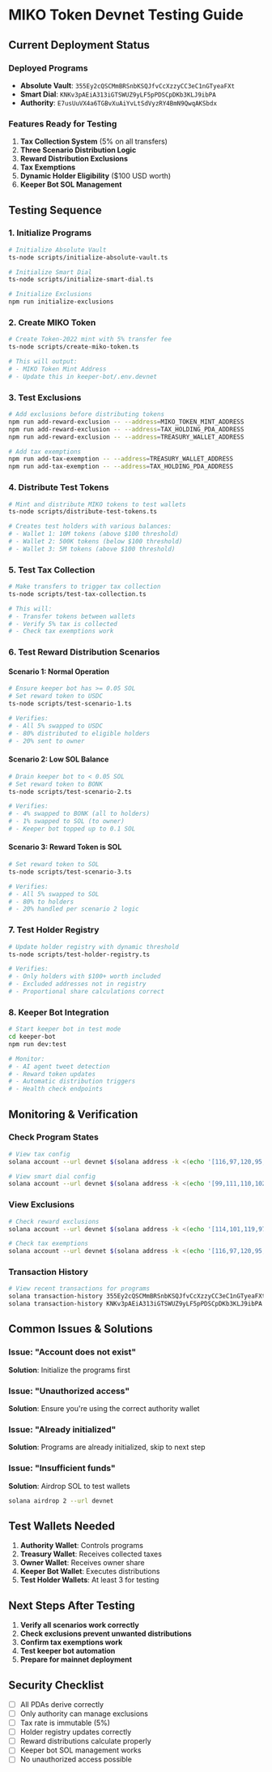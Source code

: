 # MIKO Token Devnet Testing Guide

## Current Deployment Status

### Deployed Programs
- **Absolute Vault**: `355Ey2cQSCMmBRSnbKSQJfvCcXzzyCC3eC1nGTyeaFXt`
- **Smart Dial**: `KNKv3pAEiA313iGTSWUZ9yLF5pPDSCpDKb3KLJ9ibPA`
- **Authority**: `E7usUuVX4a6TGBvXuAiYvLtSdVyzRY4BmN9QwqAKSbdx`

### Features Ready for Testing
1. **Tax Collection System** (5% on all transfers)
2. **Three Scenario Distribution Logic**
3. **Reward Distribution Exclusions**
4. **Tax Exemptions**
5. **Dynamic Holder Eligibility** ($100 USD worth)
6. **Keeper Bot SOL Management**

## Testing Sequence

### 1. Initialize Programs

```bash
# Initialize Absolute Vault
ts-node scripts/initialize-absolute-vault.ts

# Initialize Smart Dial
ts-node scripts/initialize-smart-dial.ts

# Initialize Exclusions
npm run initialize-exclusions
```

### 2. Create MIKO Token

```bash
# Create Token-2022 mint with 5% transfer fee
ts-node scripts/create-miko-token.ts

# This will output:
# - MIKO Token Mint Address
# - Update this in keeper-bot/.env.devnet
```

### 3. Test Exclusions

```bash
# Add exclusions before distributing tokens
npm run add-reward-exclusion -- --address=MIKO_TOKEN_MINT_ADDRESS
npm run add-reward-exclusion -- --address=TAX_HOLDING_PDA_ADDRESS
npm run add-reward-exclusion -- --address=TREASURY_WALLET_ADDRESS

# Add tax exemptions
npm run add-tax-exemption -- --address=TREASURY_WALLET_ADDRESS
npm run add-tax-exemption -- --address=TAX_HOLDING_PDA_ADDRESS
```

### 4. Distribute Test Tokens

```bash
# Mint and distribute MIKO tokens to test wallets
ts-node scripts/distribute-test-tokens.ts

# Creates test holders with various balances:
# - Wallet 1: 10M tokens (above $100 threshold)
# - Wallet 2: 500K tokens (below $100 threshold)
# - Wallet 3: 5M tokens (above $100 threshold)
```

### 5. Test Tax Collection

```bash
# Make transfers to trigger tax collection
ts-node scripts/test-tax-collection.ts

# This will:
# - Transfer tokens between wallets
# - Verify 5% tax is collected
# - Check tax exemptions work
```

### 6. Test Reward Distribution Scenarios

#### Scenario 1: Normal Operation
```bash
# Ensure keeper bot has >= 0.05 SOL
# Set reward token to USDC
ts-node scripts/test-scenario-1.ts

# Verifies:
# - All 5% swapped to USDC
# - 80% distributed to eligible holders
# - 20% sent to owner
```

#### Scenario 2: Low SOL Balance
```bash
# Drain keeper bot to < 0.05 SOL
# Set reward token to BONK
ts-node scripts/test-scenario-2.ts

# Verifies:
# - 4% swapped to BONK (all to holders)
# - 1% swapped to SOL (to owner)
# - Keeper bot topped up to 0.1 SOL
```

#### Scenario 3: Reward Token is SOL
```bash
# Set reward token to SOL
ts-node scripts/test-scenario-3.ts

# Verifies:
# - All 5% swapped to SOL
# - 80% to holders
# - 20% handled per scenario 2 logic
```

### 7. Test Holder Registry

```bash
# Update holder registry with dynamic threshold
ts-node scripts/test-holder-registry.ts

# Verifies:
# - Only holders with $100+ worth included
# - Excluded addresses not in registry
# - Proportional share calculations correct
```

### 8. Keeper Bot Integration

```bash
# Start keeper bot in test mode
cd keeper-bot
npm run dev:test

# Monitor:
# - AI agent tweet detection
# - Reward token updates
# - Automatic distribution triggers
# - Health check endpoints
```

## Monitoring & Verification

### Check Program States
```bash
# View tax config
solana account --url devnet $(solana address -k <(echo '[116,97,120,95,99,111,110,102,105,103]') --program-id 355Ey2cQSCMmBRSnbKSQJfvCcXzzyCC3eC1nGTyeaFXt)

# View smart dial config
solana account --url devnet $(solana address -k <(echo '[99,111,110,102,105,103]') --program-id KNKv3pAEiA313iGTSWUZ9yLF5pPDSCpDKb3KLJ9ibPA)
```

### View Exclusions
```bash
# Check reward exclusions
solana account --url devnet $(solana address -k <(echo '[114,101,119,97,114,100,95,101,120,99,108,117,115,105,111,110,115]') --program-id 355Ey2cQSCMmBRSnbKSQJfvCcXzzyCC3eC1nGTyeaFXt)

# Check tax exemptions
solana account --url devnet $(solana address -k <(echo '[116,97,120,95,101,120,101,109,112,116,105,111,110,115]') --program-id 355Ey2cQSCMmBRSnbKSQJfvCcXzzyCC3eC1nGTyeaFXt)
```

### Transaction History
```bash
# View recent transactions for programs
solana transaction-history 355Ey2cQSCMmBRSnbKSQJfvCcXzzyCC3eC1nGTyeaFXt --url devnet --limit 10
solana transaction-history KNKv3pAEiA313iGTSWUZ9yLF5pPDSCpDKb3KLJ9ibPA --url devnet --limit 10
```

## Common Issues & Solutions

### Issue: "Account does not exist"
**Solution**: Initialize the programs first

### Issue: "Unauthorized access"
**Solution**: Ensure you're using the correct authority wallet

### Issue: "Already initialized"
**Solution**: Programs are already initialized, skip to next step

### Issue: "Insufficient funds"
**Solution**: Airdrop SOL to test wallets
```bash
solana airdrop 2 --url devnet
```

## Test Wallets Needed

1. **Authority Wallet**: Controls programs
2. **Treasury Wallet**: Receives collected taxes
3. **Owner Wallet**: Receives owner share
4. **Keeper Bot Wallet**: Executes distributions
5. **Test Holder Wallets**: At least 3 for testing

## Next Steps After Testing

1. **Verify all scenarios work correctly**
2. **Check exclusions prevent unwanted distributions**
3. **Confirm tax exemptions work**
4. **Test keeper bot automation**
5. **Prepare for mainnet deployment**

## Security Checklist

- [ ] All PDAs derive correctly
- [ ] Only authority can manage exclusions
- [ ] Tax rate is immutable (5%)
- [ ] Holder registry updates correctly
- [ ] Reward distributions calculate properly
- [ ] Keeper bot SOL management works
- [ ] No unauthorized access possible